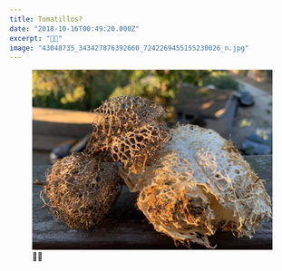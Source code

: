```yaml
---
title: Tomatillos?
date: "2018-10-16T00:49:20.000Z"
excerpt: "🌴🍂"
image: "43048735_343427876392660_7242269455155230026_n.jpg"
---
```


<figure class="mw408">
<img src="43048735_343427876392660_7242269455155230026_n.jpg"
     alt="Tomatillos?" /><br />
<figcaption style="font-style: normal">
  🌴🍂
</figcaption>
</figure>
